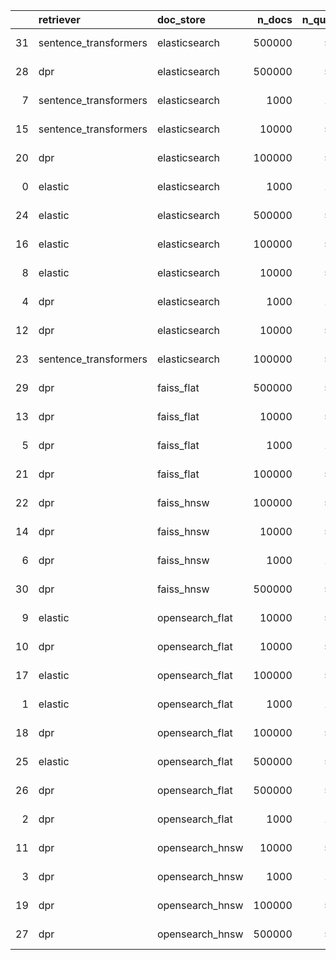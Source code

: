 |    | retriever             | doc_store       |   n_docs |   n_queries |   retrieve_time |   queries_per_second |   seconds_per_query |   recall |     map |   top_k | date_time                  | error   |
|---:|:----------------------|:----------------|---------:|------------:|----------------:|---------------------:|--------------------:|---------:|--------:|--------:|:---------------------------|:--------|
| 31 | sentence_transformers | elasticsearch   |   500000 |        5637 |      3959.45    |              1.42368 |          0.702404   |  89.6221 | 76.4939 |      10 | 2022-10-05 13:49:21.787832 |         |
| 28 | dpr                   | elasticsearch   |   500000 |        5637 |      3812.4     |              1.4786  |          0.676316   |  93.0814 | 80.8614 |      10 | 2022-10-05 08:15:59.453958 |         |
|  7 | sentence_transformers | elasticsearch   |     1000 |        1064 |        21.7927  |             48.8238  |          0.0204818  |  98.7782 | 90.0664 |      10 | 2022-10-05 02:22:57.837142 |         |
| 15 | sentence_transformers | elasticsearch   |    10000 |        5637 |       179.394   |             31.4225  |          0.0318243  |  96.523  | 87.1134 |      10 | 2022-10-05 02:57:41.776593 |         |
| 20 | dpr                   | elasticsearch   |   100000 |        5637 |      1035.19    |              5.44538 |          0.183642   |  95.7956 | 86.5456 |      10 | 2022-10-05 03:53:53.460001 |         |
|  0 | elastic               | elasticsearch   |     1000 |        1064 |         4.09661 |            259.727   |          0.00385019 |  89.0977 | 74.2044 |      10 | 2022-10-05 02:12:53.180845 |         |
| 24 | elastic               | elasticsearch   |   500000 |        5637 |        71.5127  |             78.8252  |          0.0126863  |  62.7461 | 45.6034 |      10 | 2022-10-05 05:26:42.641730 |         |
| 16 | elastic               | elasticsearch   |   100000 |        5637 |        39.3206  |            143.36    |          0.00697545 |  71.9354 | 56.2507 |      10 | 2022-10-05 03:02:45.971602 |         |
|  8 | elastic               | elasticsearch   |    10000 |        5637 |        24.5338  |            229.764   |          0.00435228 |  81.1425 | 66.3302 |      10 | 2022-10-05 02:24:38.363524 |         |
|  4 | dpr                   | elasticsearch   |     1000 |        1064 |        28.1933  |             37.7395  |          0.0264974  |  99.1541 | 92.9511 |      10 | 2022-10-05 02:19:22.047237 |         |
| 12 | dpr                   | elasticsearch   |    10000 |        5637 |       217.882   |             25.8718  |          0.0386521  |  97.4987 | 89.871  |      10 | 2022-10-05 02:42:31.871836 |         |
| 23 | sentence_transformers | elasticsearch   |   100000 |        5637 |       860.727   |              6.54911 |          0.152692   |  93.791  | 82.7464 |      10 | 2022-10-05 05:06:56.637116 |         |
| 29 | dpr                   | faiss_flat      |   500000 |        5637 |      3668.81    |              1.53646 |          0.650845   |  93.0814 | 80.8614 |      10 | 2022-10-05 10:01:45.723428 |         |
| 13 | dpr                   | faiss_flat      |    10000 |        5637 |       178.351   |             31.6062  |          0.0316394  |  97.4987 | 89.871  |      10 | 2022-10-05 02:47:43.417794 |         |
|  5 | dpr                   | faiss_flat      |     1000 |        1064 |        25.8414  |             41.1743  |          0.024287   |  99.1541 | 92.9511 |      10 | 2022-10-05 02:20:38.008702 |         |
| 21 | dpr                   | faiss_flat      |   100000 |        5637 |       825.873   |              6.8255  |          0.146509   |  95.7956 | 86.5461 |      10 | 2022-10-05 04:17:42.563660 |         |
| 22 | dpr                   | faiss_hnsw      |   100000 |        5637 |       114.326   |             49.3063  |          0.0202814  |  93.1879 | 84.3342 |      10 | 2022-10-05 04:31:00.840774 |         |
| 14 | dpr                   | faiss_hnsw      |    10000 |        5637 |       109.536   |             51.4625  |          0.0194316  |  96.9665 | 89.4956 |      10 | 2022-10-05 02:51:44.451861 |         |
|  6 | dpr                   | faiss_hnsw      |     1000 |        1064 |        25.2536  |             42.1326  |          0.0237346  |  99.1541 | 92.9511 |      10 | 2022-10-05 02:21:47.581787 |         |
| 30 | dpr                   | faiss_hnsw      |   500000 |        5637 |       116.43    |             48.4155  |          0.0206545  |  86.9079 | 75.7332 |      10 | 2022-10-05 10:58:26.220466 |         |
|  9 | elastic               | opensearch_flat |    10000 |        5637 |        31.419   |            179.414   |          0.00557371 |  81.107  | 66.3294 |      10 | 2022-10-05 02:26:25.302686 |         |
| 10 | dpr                   | opensearch_flat |    10000 |        5637 |       174.769   |             32.254   |          0.0310039  |  97.4987 | 89.871  |      10 | 2022-10-05 02:31:22.846607 |         |
| 17 | elastic               | opensearch_flat |   100000 |        5637 |        45.1987  |            124.716   |          0.00801822 |  71.9354 | 56.2611 |      10 | 2022-10-05 03:08:02.365016 |         |
|  1 | elastic               | opensearch_flat |     1000 |        1064 |         5.75349 |            184.931   |          0.00540741 |  89.0977 | 74.2044 |      10 | 2022-10-05 02:13:35.497159 |         |
| 18 | dpr                   | opensearch_flat |   100000 |        5637 |       308.988   |             18.2434  |          0.0548142  |  95.7779 | 86.5372 |      10 | 2022-10-05 03:19:03.825338 |         |
| 25 | elastic               | opensearch_flat |   500000 |        5637 |        77.9411  |             72.3238  |          0.0138267  |  62.7461 | 45.604  |      10 | 2022-10-05 05:47:10.896186 |         |
| 26 | dpr                   | opensearch_flat |   500000 |        5637 |       445.172   |             12.6625  |          0.0789732  |  93.0814 | 80.8614 |      10 | 2022-10-05 06:17:42.814111 |         |
|  2 | dpr                   | opensearch_flat |     1000 |        1064 |        28.9005  |             36.816   |          0.0271621  |  99.1541 | 92.9511 |      10 | 2022-10-05 02:16:17.652607 |         |
| 11 | dpr                   | opensearch_hnsw |    10000 |        5637 |       173.132   |             32.559   |          0.0307134  |  97.4987 | 89.871  |      10 | 2022-10-05 02:36:21.016027 |         |
|  3 | dpr                   | opensearch_hnsw |     1000 |        1064 |        28.8485  |             36.8824  |          0.0271132  |  99.1541 | 92.9511 |      10 | 2022-10-05 02:17:45.732549 |         |
| 19 | dpr                   | opensearch_hnsw |   100000 |        5637 |       309.608   |             18.2069  |          0.0549242  |  95.7779 | 86.5283 |      10 | 2022-10-05 03:30:19.868141 |         |
| 27 | dpr                   | opensearch_hnsw |   500000 |        5637 |       454.453   |             12.4039  |          0.0806197  |  93.0814 | 80.8614 |      10 | 2022-10-05 06:49:29.920042 |         |